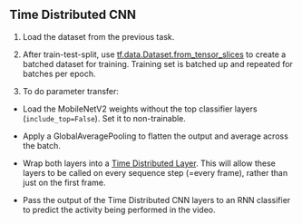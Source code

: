 ## Time Distributed CNN

1. Load the dataset from the previous task.

2. After train-test-split, use [tf.data.Dataset.from_tensor_slices](https://www.tensorflow.org/api_docs/python/tf/data/Dataset#from_tensor_slices) to create 
a batched dataset for training. Training set is batched up and repeated for batches per epoch.

3. To do parameter transfer:

 - Load the MobileNetV2 weights without the top classifier layers (`include_top=False`). Set it to non-trainable.
 
 - Apply a GlobalAveragePooling to flatten the output and average across the batch.
 
 - Wrap both layers into a [Time Distributed Layer](https://www.tensorflow.org/api_docs/python/tf/keras/layers/TimeDistributed). This will allow these layers to be called on every sequence step (=every frame), rather than just on the first frame.
 
 - Pass the output of the Time Distributed CNN layers to an RNN classifier to predict the activity being performed in the video.
  